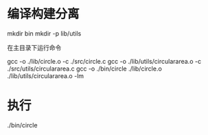 编译构建分离
==========

mkdir bin
mkdir -p lib/utils

在主目录下运行命令

gcc -o ./lib/circle.o -c ./src/circle.c
gcc -o ./lib/utils/circulararea.o -c ./src/utils/circulararea.c
gcc -o ./bin/circle ./lib/circle.o ./lib/utils/circulararea.o -lm

执行
===
./bin/circle